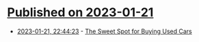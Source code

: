 # [Published on 2023-01-21](index.md)

* [2023-01-21, 22:44:23](https://news.ycombinator.com/item?id=34471479) - [The Sweet Spot for Buying Used Cars](https://www.amolas.dev/blog/buy-used-cars/)
